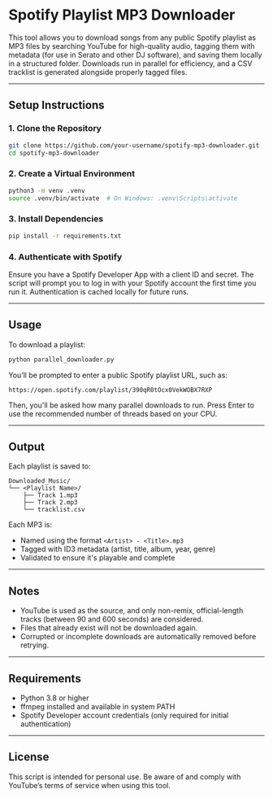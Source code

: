 # Spotify Playlist MP3 Downloader

This tool allows you to download songs from any public Spotify playlist as MP3 files by searching YouTube for high-quality audio, tagging them with metadata (for use in Serato and other DJ software), and saving them locally in a structured folder. Downloads run in parallel for efficiency, and a CSV tracklist is generated alongside properly tagged files.

---

## Setup Instructions

### 1. Clone the Repository

```bash
git clone https://github.com/your-username/spotify-mp3-downloader.git
cd spotify-mp3-downloader
````

### 2. Create a Virtual Environment

```bash
python3 -m venv .venv
source .venv/bin/activate  # On Windows: .venv\Scripts\activate
```

### 3. Install Dependencies

```bash
pip install -r requirements.txt
```

### 4. Authenticate with Spotify

Ensure you have a Spotify Developer App with a client ID and secret. The script will prompt you to log in with your Spotify account the first time you run it. Authentication is cached locally for future runs.

---

## Usage

To download a playlist:

```bash
python parallel_downloader.py
```

You’ll be prompted to enter a public Spotify playlist URL, such as:

```
https://open.spotify.com/playlist/390qR0tOcx0VekWOBX7RXP
```

Then, you'll be asked how many parallel downloads to run. Press Enter to use the recommended number of threads based on your CPU.

---

## Output

Each playlist is saved to:

```
Downloaded_Music/
└── <Playlist Name>/
    ├── Track 1.mp3
    ├── Track 2.mp3
    └── tracklist.csv
```

Each MP3 is:

* Named using the format `<Artist> - <Title>.mp3`
* Tagged with ID3 metadata (artist, title, album, year, genre)
* Validated to ensure it's playable and complete

---

## Notes

* YouTube is used as the source, and only non-remix, official-length tracks (between 90 and 600 seconds) are considered.
* Files that already exist will not be downloaded again.
* Corrupted or incomplete downloads are automatically removed before retrying.

---

## Requirements

* Python 3.8 or higher
* ffmpeg installed and available in system PATH
* Spotify Developer account credentials (only required for initial authentication)

---

## License

This script is intended for personal use. Be aware of and comply with YouTube’s terms of service when using this tool.


